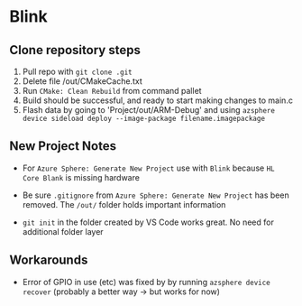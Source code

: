 # Blink

<h2>Clone repository steps </h2>

1. Pull repo with `git clone .git`
2. Delete file /out/CMakeCache.txt
3. Run `CMake: Clean Rebuild` from command pallet
4. Build should be successful, and ready to start making changes to main.c
5. Flash data by going to 'Project/out/ARM-Debug' and using `azsphere device sideload deploy --image-package filename.imagepackage`

<h2>New Project Notes </h2>

- For `Azure Sphere: Generate New Project` use  with `Blink` because `HL Core Blank` is  missing hardware 

- Be sure `.gitignore` from `Azure Sphere: Generate New Project` has been removed.
The `/out/` folder holds important information

- `git init` in the folder created by VS Code works great. No need for additional folder layer

<h2>Workarounds</h2>

- Error of GPIO in use (etc) was fixed by by running `azsphere device recover`
(probably a better way -> but works for now)



